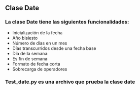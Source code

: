 ## Clase Date ##
### La clase Date tiene las siguientes funcionalidades: ###
- Inicialización de la fecha
- Año bisiesto
- Número de días en un mes
- Días transcurridos desde una fecha base
- Día de la semana
- Es fin de semana
- Formato de fecha corta
- Sobrecarga de operadores

### Test_date.py es una archivo que prueba la clase date ###